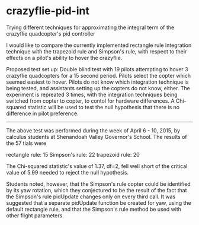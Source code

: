 # crazyflie-pid-int
Trying different techniques for approximating the integral term of the crazyflie quadcopter's pid controller

I would like to compare the currently implemented rectangle rule integration technique with the trapezoid rule and Simpson's rule, with respect to their effects on a pilot's ability to hover the crazyflie.

Proposed test set up: Double blind test with 19 pilots attempting to hover 3 crazyflie quadcopters for a 15 second period. Pilots select the copter which seemed easiest to hover. Pilots do not know which integration technique is being tested, and assistants setting up the copters do not know, either. The experiment is repreated 3 times, with the integration techniques being switched from copter to copter, to contol for hardware differences. A Chi-squared statistic will be used to test the null hypothesis that there is no difference in pilot preference.
****************************************************************************
The above test was performed during the week of April 6 - 10, 2015, by calculus students at Shenandoah Valley Governor's School. The results of the 57 tials were

rectangle rule: 15
Simpson's rule: 22
trapezoid rule: 20

The Chi-squared statistic's value of 1.37, df=2, fell well short of the critical value of 5.99 needed to reject the null hypothesis.

Students noted, however, that the Simpson's rule copter could be identified by its yaw rotation, which they conjectured to be the result of the fact that the Simpson's rule pidUpdate changes only on every third call. It was suggested that a separate pidUpdate function be created for yaw, using the default rectangle rule, and that the Simpson's rule method be used with other flight parameters.
